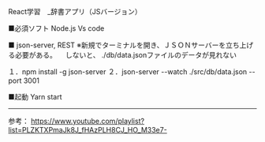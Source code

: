 React学習　_辞書アプリ（JSバージョン）

■必須ソフト
Node.js
Vs code

■ json-server, REST
※新規でターミナルを開き、ＪＳＯＮサーバーを立ち上げる必要がある。
　しないと、 ./db/data.jsonファイルのデータが見れない

１．npm install -g json-server
２．json-server --watch ./src/db/data.json --port 3001

<!-- ■プロジェクト作成 -->
<!-- npx create-react-app voca -->

■起動
Yarn start 

-------------------------------------------------------------------------------------
参考：
https://www.youtube.com/playlist?list=PLZKTXPmaJk8J_fHAzPLH8CJ_HO_M33e7-
